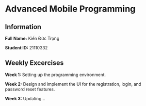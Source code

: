 # Advanced Mobile Programming

## Information

**Full Name:** Kiến Đức Trọng

**Student ID:** 21110332

## Weekly Excercises

**Week 1:** Setting up the programming environment.

**Week 2:** Design and implement the UI for the registration, login, and password reset features.

**Week 3:** Updating...